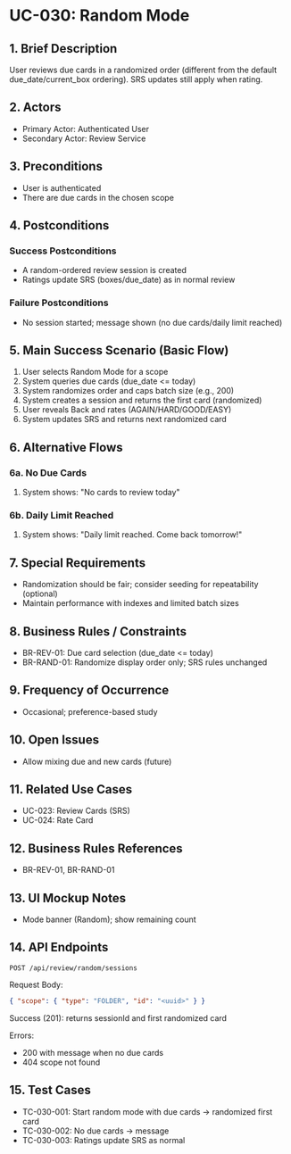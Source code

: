 # UC-030: Random Mode

## 1. Brief Description

User reviews due cards in a randomized order (different from the default due_date/current_box ordering). SRS updates still apply when rating.

## 2. Actors

- Primary Actor: Authenticated User
- Secondary Actor: Review Service

## 3. Preconditions

- User is authenticated
- There are due cards in the chosen scope

## 4. Postconditions

### Success Postconditions

- A random-ordered review session is created
- Ratings update SRS (boxes/due_date) as in normal review

### Failure Postconditions

- No session started; message shown (no due cards/daily limit reached)

## 5. Main Success Scenario (Basic Flow)

1. User selects Random Mode for a scope
2. System queries due cards (due_date <= today)
3. System randomizes order and caps batch size (e.g., 200)
4. System creates a session and returns the first card (randomized)
5. User reveals Back and rates (AGAIN/HARD/GOOD/EASY)
6. System updates SRS and returns next randomized card

## 6. Alternative Flows

### 6a. No Due Cards

1. System shows: "No cards to review today"

### 6b. Daily Limit Reached

1. System shows: "Daily limit reached. Come back tomorrow!"

## 7. Special Requirements

- Randomization should be fair; consider seeding for repeatability (optional)
- Maintain performance with indexes and limited batch sizes

## 8. Business Rules / Constraints

- BR-REV-01: Due card selection (due_date <= today)
- BR-RAND-01: Randomize display order only; SRS rules unchanged

## 9. Frequency of Occurrence

- Occasional; preference-based study

## 10. Open Issues

- Allow mixing due and new cards (future)

## 11. Related Use Cases

- UC-023: Review Cards (SRS)
- UC-024: Rate Card

## 12. Business Rules References

- BR-REV-01, BR-RAND-01

## 13. UI Mockup Notes

- Mode banner (Random); show remaining count

## 14. API Endpoints

```
POST /api/review/random/sessions
```

Request Body:

```json
{ "scope": { "type": "FOLDER", "id": "<uuid>" } }
```

Success (201): returns sessionId and first randomized card

Errors:

- 200 with message when no due cards
- 404 scope not found

## 15. Test Cases

- TC-030-001: Start random mode with due cards -> randomized first card
- TC-030-002: No due cards -> message
- TC-030-003: Ratings update SRS as normal
